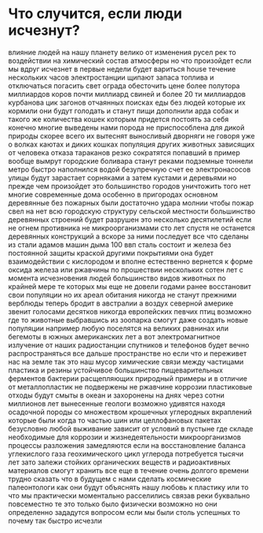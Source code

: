 <!-- https://www.youtube.com/watch?v=guh7i7tHeZk -->
<!-- https://www.youtube.com/watch?v=9xyKm6_Yy0k -->

# Что случится, если люди исчезнут?

влияние людей на нашу планету велико от изменения русел рек то воздействии на химический состав атмосферы но что произойдет если мы вдруг исчезнет в первые недели будет вариться house течение нескольких часов электростанции щипают запаса топлива и отключаться погасить свет ограда обесточить цене более полутора миллиардов коров почти миллиард свиней и более 20 ти миллиардов курбанова цик загонов отчаянных поисках еды без людей которые их кормили они будут голодать и станут пищи дополнили арда собак и такого же количества кошек которым придется постоять за себя конечно многие выведены нами порода не приспособлена для дикой природы скорее всего их вытеснят выносливый дворняги не говоря уже о волках каютах и диких кошках популяция других животных зависящих от человека отказа тараканов резко сократятся попавший в пример вообще вымрут городские боливара станут реками подземные тоннели метро быстро наполнился водой безупречную счет ее электронасосов улицы будут зарастает сорняками а затем кустами и деревьями но прежде чем произойдет это большинство городов уничтожить того нет многие современные дома особенно в пригородах основном деревянные без пожарных были достаточно удара молнии чтобы пожар свел на нет всю городскую структуру сельской местности большинство деревянных строений будет разрушен это несколько десятилетий если не огнем противника не микроорганизмами сто лет спустя не останется деревянных конструкций а вскоре за ними последует все что сделаны из стали адамов машин дыма 100 ввп сталь состоит и железа без постоянной защиты краской другими покрытиями она будет взаимодействии с кислородом и вполне естественно вернется к форме оксида железа или ржавчины по прошествии нескольких сотен лет с момента исчезновения людей большинство видов животных по крайней мере те которых мы еще не довели годами ранее восстановит свои популяции но их ареал обитания никогда не станут прежними верблюды теперь бродит в австралии а воздух северной америке звенит голосами десятков никогда европейских певчих птиц возможно где то животные выбравшись из зоопарка смогут даже создать новые популяции например любую поселятся на великих равнинах или бегемоты в южных американских лет а вот электромагнитное излучение от наших радиостанции спутников и телефонов будет вечно распространяться все дальше пространстве но если что и переживет нас на земле так это наш мусор химические связи между частицами пластика и резины устойчивое большинство пищеварительных ферментов бактерии расщепляющих природный примеры и в отличие от металлопластик не подвержены не ржавчине коррозии пластиковые отходы будут смыты в океан и захоронены на днях через сотни миллионов лет вынесенные геологи возможно удивятся находя осадочной породы со множеством крошечных углеродных вкраплений которые были когда то частью шин или целлофановых пакетах безусловно любой выживание зависит от условий в пустыне где складе необходимые для коррозии и жизнедеятельности микроорганизмов процессы разложения замедляются если на восстановление баланса углекислого газа геохимического цикл углерода потребуется тысячи лет зато залежи стойких органических веществ и радиоактивных материалов смогут хранить все еще в течение очень долгого времени трудно сказать что в будущем с нами сделать космические палеонтологи как они будут объяснять нашу любовь к пластику или то что мы практически моментально расселились связав реки буквально повсеместно те это только было физически возможно но они определенно зададутся вопросом если мы были столь успешных то почему так быстро исчезли

